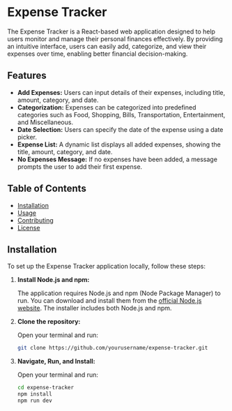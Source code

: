 # Expense Tracker

The Expense Tracker is a React-based web application designed to help users monitor and manage their personal finances effectively. By providing an intuitive interface, users can easily add, categorize, and view their expenses over time, enabling better financial decision-making.

## Features

- **Add Expenses:** Users can input details of their expenses, including title, amount, category, and date.
- **Categorization:** Expenses can be categorized into predefined categories such as Food, Shopping, Bills, Transportation, Entertainment, and Miscellaneous.
- **Date Selection:** Users can specify the date of the expense using a date picker.
- **Expense List:** A dynamic list displays all added expenses, showing the title, amount, category, and date.
- **No Expenses Message:** If no expenses have been added, a message prompts the user to add their first expense.

## Table of Contents

- [Installation](#installation)
- [Usage](#usage)
- [Contributing](#contributing)
- [License](#license)

## Installation

To set up the Expense Tracker application locally, follow these steps:

1. **Install Node.js and npm:**

   The application requires Node.js and npm (Node Package Manager) to run. You can download and install them from the [official Node.js website](https://nodejs.org/en/download). The installer includes both Node.js and npm.

2. **Clone the repository:**

   Open your terminal and run:

   ```bash
   git clone https://github.com/yourusername/expense-tracker.git

3. **Navigate, Run, and Install:**

   Open your terminal and run:

   ```bash
   cd expense-tracker
   npm install
   npm run dev